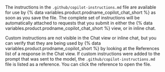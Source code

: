 The instructions in the `.github/copilot-instructions.md` file are available for use by {% data variables.product.prodname_copilot_chat_short %} as soon as you save the file. The complete set of instructions will be automatically attached to requests that you submit in either the {% data variables.product.prodname_copilot_chat_short %} view, or in inline chat.

Custom instructions are not visible in the Chat view or inline chat, but you can verify that they are being used by {% data variables.product.prodname_copilot_short %} by looking at the References list of a response in the Chat view. If custom instructions were added to the prompt that was sent to the model, the `.github/copilot-instructions.md` file is listed as a reference. You can click the reference to open the file.
